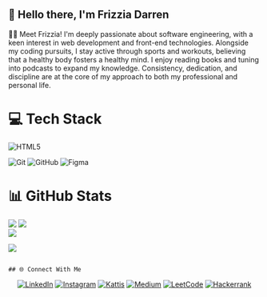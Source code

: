 ## 👋 Hello there, I'm Frizzia Darren
🥷🏻 Meet Frizzia! I'm deeply passionate about software engineering, with a keen interest in web development and front-end technologies. Alongside my coding pursuits, I stay active through sports and workouts, believing that a healthy body fosters a healthy mind. I enjoy reading books and tuning into podcasts to expand my knowledge. Consistency, dedication, and discipline are at the core of my approach to both my professional and personal life.

# 💻 Tech Stack
![HTML5](https://img.shields.io/badge/html5-%23E34F26.svg?style=for-the-badge&logo=html5&logoColor=white)


![Git](https://img.shields.io/badge/git-%23F05033.svg?style=for-the-badge&logo=git&logoColor=white)
![GitHub](https://img.shields.io/badge/github-%23121011.svg?style=for-the-badge&logo=github&logoColor=white)
![Figma](https://img.shields.io/badge/figma-%23F24E1E.svg?style=for-the-badge&logo=figma&logoColor=white)

 
# 📊 GitHub Stats
![](https://github-readme-stats.vercel.app/api?username=CodeInfiltrator&theme=tokyonight&hide_border=false&include_all_commits=false&count_private=false)
![](https://github-readme-stats.vercel.app/api/top-langs/?username=CodeInfiltrator&theme=tokyonight&hide_border=false&include_all_commits=false&count_private=false&layout=compact)<br/>
![](https://github-readme-streak-stats.herokuapp.com/?user=CodeInfiltrator&theme=tokyonight&hide_border=false)

[![](https://visitcount.itsvg.in/api?id=CodeInfiltrator&icon=1&color=11)](https://visitcount.itsvg.in)

                                                                         ## 🌐 Connect With Me
<div>
  <p align="center">
    <a href="https://www.linkedin.com/in/emanuelle-frizzia-darren-611254287/" target="_blank"><img src="https://img.shields.io/badge/LinkedIn-0077B5?style=for-the-badge&logo=linkedin&logoColor=white" alt="LinkedIn"></a>
    <a href="https://www.instagram.com/frizzia_darren/" target="_blank"><img src="https://img.shields.io/badge/Instagram-E4405F?style=for-the-badge&logo=instagram&logoColor=white" alt="Instagram"></a>
    <a href="https://open.kattis.com/users/darren-frizzia" target="_blank"><img src="https://img.shields.io/badge/Kattis-00A3E0?style=for-the-badge&logo=kattis&logoColor=white" alt="Kattis"></a>
    <a href="https://medium.com/@efdarrens" target="_blank"><img src="https://img.shields.io/badge/Medium-12100E?style=for-the-badge&logo=medium&logoColor=white" alt="Medium"></a>
    <a href="https://leetcode.com/efdarrens/" target="_blank"><img src="https://img.shields.io/badge/LeetCode-000000?style=for-the-badge&logo=LeetCode&logoColor=#d16c06" alt="LeetCode"></a>
    <a href="https://www.hackerrank.com/efdarrens" target="_blank"><img src="https://img.shields.io/badge/-Hackerrank-2EC866?style=for-the-badge&logo=HackerRank&logoColor=white" alt="Hackerrank"></a>
  </p>
</div>
